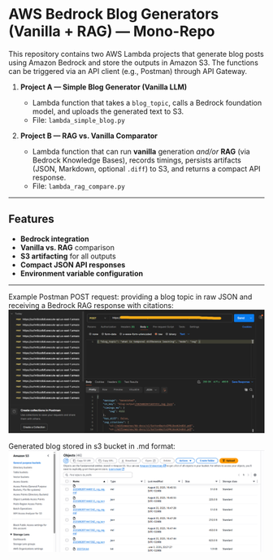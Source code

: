 # AWS Bedrock Blog Generators (Vanilla + RAG) — Mono-Repo

This repository contains two AWS Lambda projects that generate blog posts using Amazon Bedrock and store the outputs in Amazon S3. The functions can be triggered via an API client (e.g., Postman) through API Gateway.

1. **Project A — Simple Blog Generator (Vanilla LLM)**  
   - Lambda function that takes a `blog_topic`, calls a Bedrock foundation model, and uploads the generated text to S3.  
   - File: `lambda_simple_blog.py`

2. **Project B — RAG vs. Vanilla Comparator**  
   - Lambda function that can run **vanilla** generation *and/or* **RAG** (via Bedrock Knowledge Bases), records timings, persists artifacts (JSON, Markdown, optional `.diff`) to S3, and returns a compact API response.  
   - File: `lambda_rag_compare.py`

---

## Features

- **Bedrock integration** 
- **Vanilla vs. RAG** comparison 
- **S3 artifacting** for all outputs
- **Compact JSON API responses**
- **Environment variable configuration**

---

Example Postman POST request: providing a blog topic in raw JSON and receiving a Bedrock RAG response with citations:
![alt text](rag.png)


Generated blog stored in s3 bucket in .md format:
![alt text](image.png)